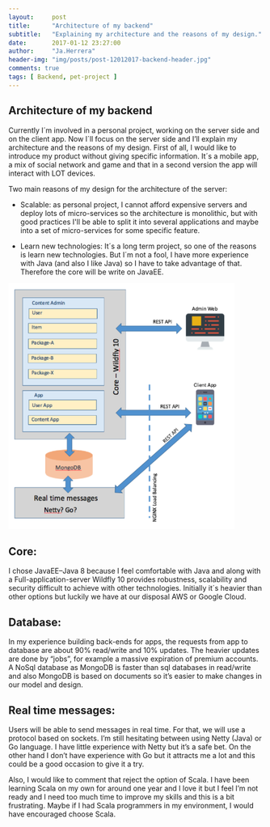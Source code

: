 ```yaml
---
layout:     post
title:      "Architecture of my backend"
subtitle:   "Explaining my architecture and the reasons of my design."
date:       2017-01-12 23:27:00
author:     "Ja.Herrera"
header-img: "img/posts/post-12012017-backend-header.jpg"
comments: true
tags: [ Backend, pet-project ]
---
```


## Architecture of my backend 

Currently I´m involved in a personal project, working on the server side and on the client app. Now I´ll focus on the server side and I’ll explain my architecture and the reasons of my design.
First of all, I would like to introduce my product without giving specific information. It´s a mobile app, a mix of social network and game and that in a second version the app will interact with LOT devices.

Two main reasons of my design for the architecture of the server:

- 	Scalable: as personal project, I cannot afford expensive servers and deploy lots of micro-services so the architecture is monolithic, but with good practices I'll be able to split it into several applications and maybe into a set of micro-services for some specific feature.

-  	Learn new technologies: It´s a long term project, so one of the reasons is learn new technologies. But I´m not a fool, I have more experience with Java (and also I like Java) so I have to take advantage of that. Therefore the core will be write on JavaEE.

![model-backend](/img/posts/post-12012017-backend.png "model of my backend")

## Core:

I chose JavaEE–Java 8 because I feel comfortable with Java and along with a Full-application-server Wildfly 10 provides robustness, scalability and security difficult to achieve with other technologies. Initially it´s heavier than other options but luckily we have at our disposal AWS or Google Cloud.

## Database:

In my experience building back-ends for apps, the requests from app to database are about 90% read/write and 10% updates. The heavier updates are done by “jobs”, for example a massive expiration of premium accounts. A NoSql database as MongoDB is faster than sql databases in read/write and also MongoDB is based on documents so it’s easier to make changes in our model and design.


## Real time messages:

Users will be able to send messages in real time. For that, we will use a protocol based on sockets. I’m still hesitating between using Netty (Java) or Go language. I have little experience with Netty but it’s a safe bet. On the other hand I don’t have experience with Go but it attracts me a lot and this could be a good occasion to give it a try. 

Also, I would like to comment that reject the option of Scala. I have been learning Scala on my own for around one year and I love it but I feel I’m not ready and I need too much time to improve my skills and this is a bit frustrating. Maybe if I had Scala programmers in my environment, I would have encouraged choose Scala.
